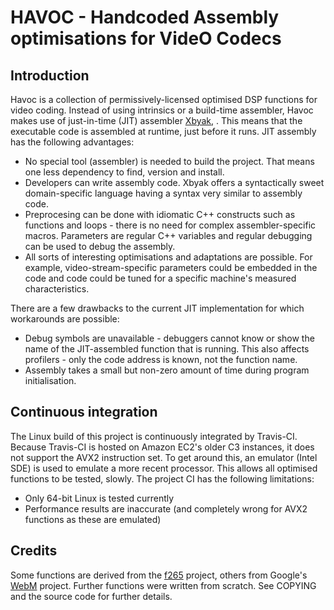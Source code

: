 # HAVOC - Handcoded Assembly optimisations for VideO Codecs

## Introduction

Havoc is a collection of permissively-licensed optimised DSP functions for video coding. Instead of using intrinsics or a build-time assembler, Havoc makes use of just-in-time (JIT) assembler [Xbyak](https://github.com/herumi/xbyak), . This means that the executable code is assembled at runtime, just before it runs. JIT assembly has the following advantages:

* No special tool (assembler) is needed to build the project. That means one less dependency to find, version and install.
* Developers can write assembly code. Xbyak offers a syntactically sweet domain-specific language having a syntax very similar to assembly code.
* Preprocesing can be done with idiomatic C++ constructs such as functions and loops - there is no need for complex assembler-specific macros. Parameters are regular C++ variables and regular debugging can be used to debug the assembly.
* All sorts of interesting optimisations and adaptations are possible. For example, video-stream-specific parameters could be embedded in the code and code could be tuned for a specific machine's measured characteristics.

There are a few drawbacks to the current JIT implementation for which workarounds are possible:

* Debug symbols are unavailable - debuggers cannot know or show the name of the JIT-assembled function that is running. This also affects profilers - only the code address is known, not the function name.
* Assembly takes a small but non-zero amount of time during program initialisation.


## Continuous integration

The Linux build of this project is continuously integrated by Travis-CI. Because Travis-CI is hosted on Amazon EC2's older C3 instances, it does not support the AVX2 instruction set.  To get around this, an emulator (Intel SDE) is used to emulate a more recent processor. This allows all optimised functions to be tested, slowly.  The project CI has the following limitations:

* Only 64-bit Linux is tested currently
* Performance results are inaccurate (and completely wrong for AVX2 functions as these are emulated)


## Credits

Some functions are derived from the [f265](http://vantrix.com/f-265/) project, others from Google's [WebM](http://www.webmproject.org/) project. Further functions were written from scratch. See COPYING and the source code for further details.

